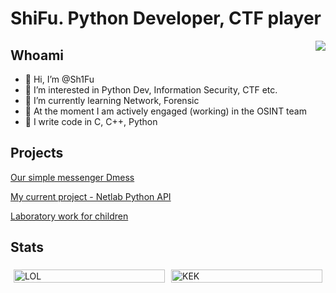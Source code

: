 # ShiFu. Python Developer, CTF player


<img src = "https://i.giphy.com/media/OmK8lulOMQ9XO/giphy.webp" align="right">

## Whoami

* 👋 Hi, I’m @Sh1Fu</li>
* 👀 I’m interested in Python Dev, Information Security, CTF etc.</li>
* 🌱 I’m currently learning Network, Forensic</li>
* 🔎 At the moment I am actively engaged (working) in the OSINT team
* 📗 I write code in C, C++, Python 

## Projects

[Our simple messenger Dmess](https://gitlab.informatics.ru/2019-2020/online/s101/group-04/dmess)

[My current project - Netlab Python API](https://github.com/Sh1Fu/Netlab)

[Laboratory work for children](https://github.com/Sh1Fu/Some-C-Code)


## Stats

<div class="row" style="display: flex;">
  <div style="flex: 33.33%;padding: 5px;">
    <img src="https://github-readme-stats.vercel.app/api?username=Sh1Fu&show_icons=true&theme=onedark&count_private=true" alt="LOL" href="https://github.com/anuraghazra/github-readme-stats" style="width:100%">
  </div>
  <div  style="flex: 33.33%;padding: 5px;">
    <img src="https://github-readme-stats.vercel.app/api/top-langs/?username=Sh1Fu&layout=compact&theme=onedark&lang_count=10&exclude_repo=Pintos-Polytech" alt="KEK" href="https://github.com/anuraghazra/github-readme-stats" style="width:100%">
  </div>
  </div>
</div>
